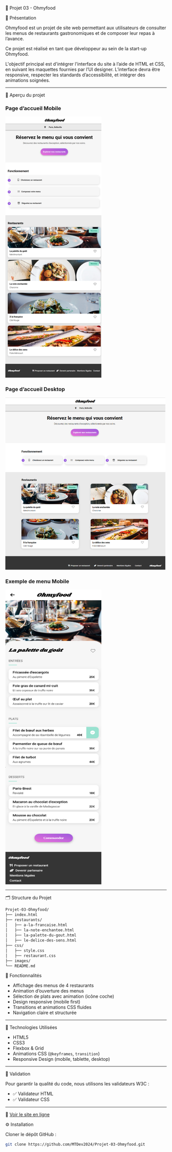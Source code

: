 🌟 Projet 03 - Ohmyfood

📖 Présentation

Ohmyfood est un projet de site web permettant aux utilisateurs de consulter les menus de restaurants gastronomiques et de composer leur repas à l’avance.

Ce projet est réalisé en tant que développeur au sein de la start-up Ohmyfood.

L'objectif principal est d'intégrer l'interface du site à l’aide de HTML et CSS, en suivant les maquettes fournies par l’UI designer. 
L’interface devra être responsive, respecter les standards d’accessibilité, et intégrer des animations soignées.

---

📸 Aperçu du projet

### Page d’accueil Mobile
<img src="./images/screenshots/mobile.png" alt="Vue mobile" width="300"/>

### Page d’accueil Desktop 
<img src="./images/screenshots/desktop.png" alt="Accueil Ohmyfood" width="500"/>

### Exemple de menu Mobile
<img src="./images/screenshots/menu-mobile.png" alt="Menu restaurant" width="300"/>


---

🗂️ Structure du Projet

```
Projet-03-Ohmyfood/  
├── index.html 
├── restaurants/
│   ├── a-la-francaise.html
│   ├── la-note-enchantee.html
│   ├── la-palette-du-gout.html
│   ├── le-delice-des-sens.html
├── css/  
│   ├── style.css
│   ├── restaurant.css
├── images/ 
└── README.md

```

🚀 Fonctionnalités

- Affichage des menus de 4 restaurants
- Animation d’ouverture des menus
- Sélection de plats avec animation (icône coche)
- Design responsive (mobile first)
- Transitions et animations CSS fluides
- Navigation claire et structurée

---

🔧 Technologies Utilisées

- HTML5
- CSS3
- Flexbox & Grid
- Animations CSS (`@keyframes`, `transition`)
- Responsive Design (mobile, tablette, desktop)

---

📝 Validation

Pour garantir la qualité du code, nous utilisons les validateurs W3C :

- ✅ Validateur HTML  
- ✅ Validateur CSS

---

🔗  [Voir le site en ligne](https://mtdev2024.github.io/OhMyFood/index.html)


⚙️ Installation

Cloner le dépôt GitHub :

```bash
git clone https://github.com/MTDev2024/Projet-03-Ohmyfood.git
